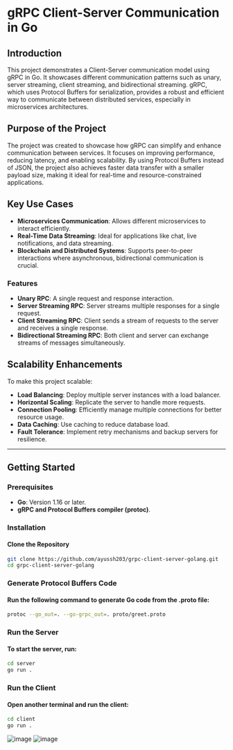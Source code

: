 # gRPC Client-Server Communication in Go

## Introduction
This project demonstrates a Client-Server communication model using gRPC in Go. It showcases different communication patterns such as unary, server streaming, client streaming, and bidirectional streaming. gRPC, which uses Protocol Buffers for serialization, provides a robust and efficient way to communicate between distributed services, especially in microservices architectures.

## Purpose of the Project
The project was created to showcase how gRPC can simplify and enhance communication between services. It focuses on improving performance, reducing latency, and enabling scalability. By using Protocol Buffers instead of JSON, the project also achieves faster data transfer with a smaller payload size, making it ideal for real-time and resource-constrained applications.

## Key Use Cases
- **Microservices Communication**: Allows different microservices to interact efficiently.
- **Real-Time Data Streaming**: Ideal for applications like chat, live notifications, and data streaming.
- **Blockchain and Distributed Systems**: Supports peer-to-peer interactions where asynchronous, bidirectional communication is crucial.

### Features
- **Unary RPC**: A single request and response interaction.
- **Server Streaming RPC**: Server streams multiple responses for a single request.
- **Client Streaming RPC**: Client sends a stream of requests to the server and receives a single response.
- **Bidirectional Streaming RPC**: Both client and server can exchange streams of messages simultaneously.

## Scalability Enhancements
To make this project scalable:
- **Load Balancing**: Deploy multiple server instances with a load balancer.
- **Horizontal Scaling**: Replicate the server to handle more requests.
- **Connection Pooling**: Efficiently manage multiple connections for better resource usage.
- **Data Caching**: Use caching to reduce database load.
- **Fault Tolerance**: Implement retry mechanisms and backup servers for resilience.

---

## Getting Started

### Prerequisites
- **Go**: Version 1.16 or later.
- **gRPC and Protocol Buffers compiler (protoc)**.

### Installation

#### Clone the Repository
```bash
git clone https://github.com/ayussh203/grpc-client-server-golang.git
cd grpc-client-server-golang
```

### Generate Protocol Buffers Code

#### Run the following command to generate Go code from the .proto file:
```bash
protoc --go_out=. --go-grpc_out=. proto/greet.proto
```

### Run the Server

#### To start the server, run:
``` bash
cd server
go run .
```


### Run the Client

#### Open another terminal and run the client:
``` bash
cd client
go run .

```


![image](https://github.com/user-attachments/assets/1f17727f-91fe-44ed-9a42-4dc95d623fb3)
![image](https://github.com/user-attachments/assets/3016da8b-ac4b-4489-b9c0-9f1b3377d110)


